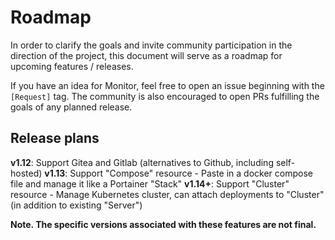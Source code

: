 # Roadmap

In order to clarify the goals and invite community participation in the direction of the project, this document will serve as a roadmap for upcoming features / releases.

If you have an idea for Monitor, feel free to open an issue beginning with the `[Request]` tag. The community is also encouraged to open PRs fulfilling the goals of any planned release.

## Release plans

**v1.12**: Support Gitea and Gitlab (alternatives to Github, including self-hosted)
**v1.13**: Support "Compose" resource - Paste in a docker compose file and manage it like a Portainer "Stack"
**v1.14+**: Support "Cluster" resource - Manage Kubernetes cluster, can attach deployments to "Cluster" (in addition to existing "Server")

**Note. The specific versions associated with these features are not final.**